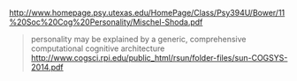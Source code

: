 http://www.homepage.psy.utexas.edu/HomePage/Class/Psy394U/Bower/11%20Soc%20Cog%20Personality/Mischel-Shoda.pdf

> personality may be explained by a generic, comprehensive computational cognitive architecture
http://www.cogsci.rpi.edu/public_html/rsun/folder-files/sun-COGSYS-2014.pdf
